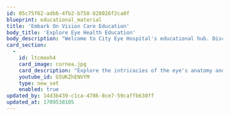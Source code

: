 ```yaml
---
id: 05c75f62-adb6-4fb2-b758-828026f2ca0f
blueprint: educational_material
title: 'Embark On Vision Care Education'
body_title: 'Explore Eye Health Education'
body_description: "Welcome to City Eye Hospital's educational hub. Discover valuable resources designed to enhance your knowledge about eye health. Whether you're a patient or a healthcare professional, empower yourself with essential information."
card_section:
  -
    id: ltcmooh4
    card_image: cornea.jpg
    card_description: "Explore the intricacies of the eye's anatomy and learn about each part's functions for better understanding of eye health."
    youtube_id: G5UKZhENVYM
    type: new_set
    enabled: true
updated_by: 14d3b439-c1ca-4786-8ce7-59caffb630ff
updated_at: 1709538105
---
```

